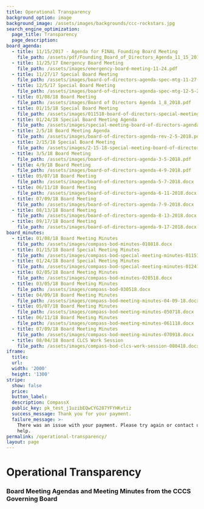 ```yaml
---
title: Operational Transparency
background_option: image
background_image: /assets/images/backgrounds/ccc-rockstars.jpg
search_engine_optimization:
  page_title: Transparency
  page_description:
board_agenda:
  - title: 11/15/2017 - Agenda for FINAL Founding Board Meeting
    file_path: /assets/pdf/Founding_Board_of_Directors_Agenda_11_15_2017_Rev.pdf
  - title: 11/25/17 Emergency Board Meeting
    file_path: /assets/images/emergency-board-meeting-11-24.pdf
  - title: 11/27/17 Special Board Meeting
    file_path: /assets/images/board-of-directors-agenda-spec-mtg-11-27-2017.pdf
  - title: 12/5/17 Special Board Meeting
    file_path: /assets/images/board-of-directors-agenda-spec-mtg-12-5-2017.pdf
  - title: 01/08/18 Board Meeting
    file_path: /assets/images/Board of Directors Agenda 1_8_2018.pdf
  - title: 01/15/18 Special Board Meeting
    file_path: /assets/images/011518-board-of-directors-special-meeting-agenda.pdf
  - title: 01/24/18 Special Board Meeting Agenda
    file_path: /assets/images/special-meeting-board-of-directors-agenda-1-24-2018.pdf
  - title: 2/5/18 Board Meeting Agenda
    file_path: /assets/images/board-of-directors-agenda-rev-2-5-2018.pdf
  - title: 2/15/18 Special Board Meeting
    file_path: /assets/images/2-15-18-special-meeting-board-of-directors.docx
  - title: 3/5/18 Board Meeting
    file_path: /assets/images/board-of-directors-agenda-3-5-2018.pdf
  - title: 4/9/18 Board Meeting
    file_path: /assets/images/board-of-directors-agenda-4-9-2018.pdf
  - title: 05/07/18 Board Meeting
    file_path: /assets/images/board-of-directors-agenda-5-7-2018.docx
  - title: 06/11/18 Board Meeting
    file_path: /assets/images/board-of-directors-agenda-6-11-2018.docx
  - title: 07/09/18 Board Meeting
    file_path: /assets/images/board-of-directors-agenda-7-9-2018.docx
  - title: 08/13/18 Board Meeting
    file_path: /assets/images/board-of-directors-agenda-8-13-2018.docx
  - title: 09/17/18 Board Meeting
    file_path: /assets/images/board-of-directors-agenda-9-17-2018.docx
board_minutes:
  - title: 01/08/18 Board Meeting Minutes
    file_path: /assets/images/compass-bod-minutes-010818.docx
  - title: 01/15/18 Board Special Meeting Minutes
    file_path: /assets/images/compass-bod-special-meeting-minutes-011518.docx
  - title: 01/24/18 Board Special Meeting Minutes
    file_path: /assets/images/compass-bod-special-meeting-minutes-012418.docx
  - title: 02/05/18 Board Meeting Minutes
    file_path: /assets/images/compass-bod-minutes-020518.docx
  - title: 03/05/18 Board Meeting Minutes
    file_path: /assets/images/compass-bod-030518.docx
  - title: 04/09/18 Board Meeting Minutes
    file_path: /assets/images/compass-bod-meeting-minutes-04-09-18.docx
  - title: 05/07/18 Board Meeting Minutes
    file_path: /assets/images/compass-bod-meeting-minutes-050718.docx
  - title: 06/11/18 Board Meeting Minutes
    file_path: /assets/images/compass-bod-meeting-minutes-061118.docx
  - title: 07/09/18 Board Meeting Minutes
    file_path: /assets/images/compass-bod-meeting-minutes-070918.docx
  - title: 08/04/18 Board CLCS Work Session
    file_path: /assets/images/compass-bod-clcs-work-session-080418.docx
iframe:
  title:
  url:
  width: '2000'
  height: '1300'
stripe:
  show: false
  price:
  button_label:
  description: CompassX
  public_key: pk_test_j1uzibEQwCYG287YFYHKvtiz
  success_message: Thank you for your payment.
  failure_message: >-
    There was an issue with your payment. Please try again or contact us for
    help.
permalink: /operational-transparency/
layout: page
---
```


# Operational Transparency

### Board Meeting Agendas and Meeting Minutes from the CCCS Governing Board